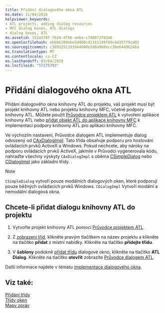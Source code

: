 ```yaml
---
title: Přidání dialogového okna ATL
ms.date: 11/04/2016
helpviewer_keywords:
- ATL projects, adding dialog resources
- MFC dialog boxes, ATL dialogs
- dialog boxes, ATL
ms.assetid: 152a378f-7b24-4f66-aeba-c740973f03a6
ms.openlocfilehash: ebbb610debe5d480cd1161149f89c4d357f9cd02
ms.sourcegitcommit: c3093251193944840e3d0a068ecc30e6449624ba
ms.translationtype: MT
ms.contentlocale: cs-CZ
ms.lasthandoff: 03/04/2019
ms.locfileid: "57275793"
---
```

# <a name="adding-an-atl-dialog-box"></a>Přidání dialogového okna ATL

Přidání dialogového okna knihovny ATL do projektu, váš projekt musí být projekt knihovny ATL nebo projektu knihovny MFC, včetně podpory knihovny ATL. Můžete použít [Průvodce projektem ATL](../../atl/reference/atl-project-wizard.md) k vytvoření aplikace knihovny ATL nebo [přidat objekt ATL do aplikace knihovny MFC](../../mfc/reference/adding-atl-support-to-your-mfc-project.md) k implementaci podpory knihovny ATL pro aplikaci knihovny MFC.

Ve výchozím nastavení, Průvodce dialogem ATL implementuje dialog odvozený od [CAxDialogImpl](../../atl/reference/caxdialogimpl-class.md). Tato třída obsahuje podporu pro hostování ovládacích prvků ActiveX a Windows. Pokud nechcete, aby nároky na podporu ovládacích prvků ActiveX, jakmile v Průvodci vygenerovala kódu, nahraďte všechny výskyty `CAxDialogImpl` s oběma [CSimpleDialog](../../atl/reference/csimpledialog-class.md) nebo [CDialogImpl](../../atl/reference/cdialogimpl-class.md) jako základní třídy. .

> [!NOTE]
> `CSimpleDialog` vytvoří pouze modálních dialogových oken, které podporují pouze běžných ovládacích prvků Windows. `CDialogImpl` Vytvoří modální a nemodální dialogová okna.

## <a name="to-add-an-atl-dialog-resource-to-your-project"></a>Chcete-li přidat dialogu knihovny ATL do projektu

1. Vytvořte projekt knihovny ATL pomocí [Průvodce projektem ATL](../../atl/reference/atl-project-wizard.md).

1. Z [zobrazení tříd](/visualstudio/ide/viewing-the-structure-of-code), klikněte pravým tlačítkem na název projektu a klikněte na tlačítko **přidat** z místní nabídky. Klikněte na tlačítko **přidejte třídu**.

1. V **šablony** podokně [přidat třídu](../../ide/add-class-dialog-box.md) dialogové okno, klikněte na tlačítko **ATL Dialog**. Klikněte na tlačítko **otevřít** zobrazíte [Průvodce dialogem ATL](../../atl/reference/atl-dialog-wizard.md).

Další informace najdete v tématu [implementace dialogového okna](../../atl/implementing-a-dialog-box.md).

## <a name="see-also"></a>Viz také:

[Přidání třídy](../../ide/adding-a-class-visual-cpp.md)<br/>
[Třídy oken](../../atl/atl-window-classes.md)<br/>
[Mapy zpráv](../../atl/message-maps-atl.md)

